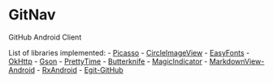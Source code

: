 # GitNav

GitHub Android Client

List of libraries implemented:
    -   [Picasso](http://square.github.io/picasso/)
    -   [CircleImageView](https://github.com/hdodenhof/CircleImageView)
    -   [EasyFonts](https://github.com/vsvankhede/EasyFonts)
    -   [OkHttp](http://square.github.io/okhttp/)
    -   [Gson](https://github.com/google/gson)
    -   [PrettyTime](http://www.ocpsoft.org/prettytime/)
    -   [Butterknife](http://jakewharton.github.io/butterknife/)
    -   [MagicIndicator](https://github.com/hackware1993/MagicIndicator)
    -   [MarkdownView-Android](https://github.com/mukeshsolanki/MarkdownView-Android)
    -   [RxAndroid](https://github.com/ReactiveX/RxAndroid)
    -   [Egit-GitHub](https://github.com/eclipse/egit-github)
